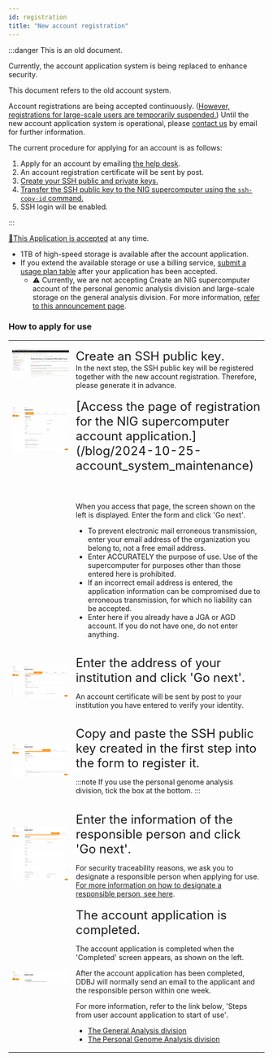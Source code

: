 ```yaml
---
id: registration
title: "New account registration"
---
```


:::danger This is an old document.

Currently, the account application system is being replaced to enhance security.

This document refers to the old account system.

Account registrations are being accepted continuously. ([However, registrations for large-scale users are temporarily suspended.](https://sc.ddbj.nig.ac.jp/#registration-suspension)) Until the new account application system is operational, please [contact us](/application/reference/) by email for further information.

The current procedure for applying for an account is as follows:

1. Apply for an account by emailing [the help desk](/application/reference/).
2. An account registration certificate will be sent by post.
3. [Create your SSH public and private keys.](/application/ssh_keys/)
4. [Transfer the SSH public key to the NIG supercomputer using the `ssh-copy-id` command.](/application/ssh_keys/)
5. SSH login will be enabled.

:::




[&#x1f517;This Application is accepted](/blog/2024-10-25-account_system_maintenance) <!-- (https://sc-account.ddbj.nig.ac.jp/application/registration) --> at any time. 

- 1TB of high-speed storage is available after the account application.
- If you extend the available storage or use a billing service, [submit a usage plan table](/application/resource_extension) after your application has been accepted.
  - &#x26A0;  Currently, we are not accepting Create an NIG supercomputer account of the personal genomic analysis division and large-scale storage on the general analysis division. For more information, [refer to this announcement page](/blog/2022-05-13-suspension-of-applications).


### How to apply for use

<table>
<tr>
<td width="400" valign="top">

![](Registration_EN_0.png)

</td>
<td width="400" valign="top">

<font size="5">Create an SSH public key.</font><br/>
In the next step, the SSH public key will be registered together with the new account registration. Therefore, please generate it in advance.

<!--
For instructions on how to create it, see below.

1. [Windows](/application/ssh_keys_ssh-keygen_win)
2. [Mac](/application/ssh_keys_ssh-keygen_mac)
3. [Linux](/application/ssh_keys_ssh-keygen_linux)
-->

</td>
</tr>


<tr>
<td width="400" valign="top">

![](Registration_EN_1.png)

</td>
<td width="400" valign="top">

<!-- <font size="5"><a href="https://sc-account.ddbj.nig.ac.jp/application/registration">&#x1f517;Access the page of registration for the NIG supercomputer account application.</a> -->
<font size="5">
[Access the page of registration for the NIG supercomputer account application.](/blog/2024-10-25-account_system_maintenance)

</font><br/>

When you access that page, the screen shown on the left is displayed. Enter the form and click 'Go next'.

- To prevent electronic mail erroneous transmission, enter your email address of the organization you belong to, not a free email address.
- Enter ACCURATELY the purpose of use. Use of the supercomputer for purposes other than those entered here is prohibited.
- If an incorrect email address is entered, the application information can be compromised due to erroneous transmission, for which no liability can be accepted.
- Enter here if you already have a JGA or AGD account.
If you do not have one, do not enter anything.
    


</td>
</tr>


<tr>
<td>

![](Registration_EN_2.png)

</td>
<td>

<font size="5">Enter the address of your institution and click 'Go next'. </font><br/>

An account certificate will be sent by post to your institution you have entered to verify your identity.

</td>
</tr>

<tr>
<td>

![](Registration_EN_3.png)

</td>
<td>

<font size="5">Copy and paste the SSH public key created in the first step into the form to register it.</font><br/>

<!--
For instructions on how to register by copying and pasting, see below.<br/>

1. [Windows](/application/ssh_keys_register_win)
2. [Mac](/application/ssh_keys_register_mac)
3. [Linux](/application/ssh_keys_register_linux)
-->

:::note
If you use the personal genome analysis division, tick the box at the bottom.
:::

</td>
</tr>

<tr>
<td>

![](Registration_EN_4.png)

</td>
<td>

<font size="5">Enter the information of the responsible person and click 'Go next'.</font><br/>

For security traceability reasons, we ask you to designate a responsible person when applying for use.
[For more information on how to designate a responsible person, see here](/application/terms_and_policies/user_account_issurance_criteria/#the-responsible-persons-responsibilities).


</td>
</tr>



<tr>
<td>

![](Registration_EN_5.png)

</td>
<td>
<font size="5">The account application is completed.</font><br/>

The account application is completed when the 'Completed' screen appears, as shown on the left.
<br/>

After the account application has been completed, DDBJ will normally send an email to the applicant and the responsible person within one week.
<br/>

 For more information, refer to the link below, 'Steps from user account application to start of use'.

<ul>
  <li><a href="https://sc.ddbj.nig.ac.jp/guides/using_general_analysis_division/ga_application#steps-from--account-application-to-start-of-use">The General Analysis division</a></li>
  <li><a href="https://sc.ddbj.nig.ac.jp/guides/using_personal_genome_division/pg_application#starting-to-use">The Personal Genome Analysis division</a></li>
</ul>

</td>
</tr>

</table>


